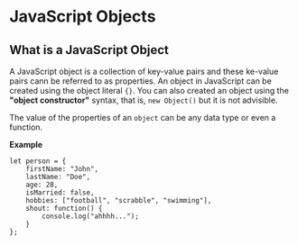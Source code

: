 # JavaScript Objects

## What is a JavaScript Object

A JavaScript object is a collection of key-value pairs and these ke-value pairs
cann be referred to as properties. An object in JavaScript can be created using
the object literal `{}`. You can also created an object using the
**"object constructor"** syntax, that is, `new Object()` but it is not advisible.

The value of the properties of an `object` can be any data type or even a function.

**Example**

```
let person = {
	firstName: "John",
	lastName: "Doe",
	age: 28,
	isMarried: false,
	hobbies: ["football", "scrabble", "swimming"],
	shout: function() {
		console.log("ahhhh...");
	}
};
```
